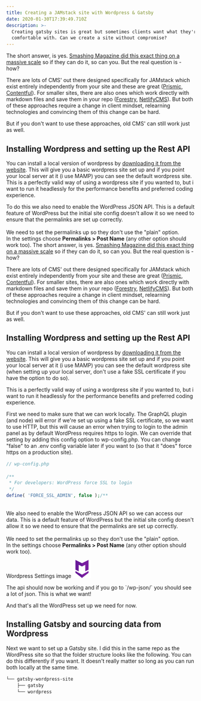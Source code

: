 ```yaml
---
title: Creating a JAMstack site with Wordpress & Gatsby
date: 2020-01-30T17:39:49.710Z
description: >-
  Creating gatsby sites is great but sometimes clients want what they're
  comfortable with. Can we create a site without compromise?
---
```

The short answer, is yes. [Smashing Magazine did this exact thing on a massive scale](https://www.smashingmagazine.com/2020/01/migration-from-wordpress-to-jamstack/) so if they can do it, so can you. But the real question is - how?

There are lots of CMS' out there designed specifically for JAMstack which exist entirely independently from your site and these are great ([Prismic](https://prismic.io/), [Contentful](https://www.contentful.com/)). For smaller sites, there are also ones which work directly with markdown files and save them in your repo ([Forestry](https://forestry.io/), [NetlifyCMS](https://www.netlifycms.org/)). But both of these approaches require a change in client mindset, relearning technologies and convincing them of this change can be hard.

But if you don't want to use these approaches, old CMS' can still work just as well.

## Installing Wordpress and setting up the Rest API

You can install a local version of wordpress by [downloading it from the website](https://wordpress.org/download/). This will give you a basic wordpress site set up and if you point your local server at it (i use MAMP) you can see the default wordpress site. This is a perfectly valid way of using a wordpress site if you wanted to, but i want to run it headlessly for the performance benefits and preferred coding experience.

To do this we also need to enable the WordPress JSON API. This is a default feature of WordPress but the initial site config doesn't allow it so we need to ensure that the permalinks are set up correctly.\
\
We need to set the permalinks up so they don't use the "plain" option.\
In the settings choose **Permalinks > Post Name** (any other option should work too). The short answer, is yes. [Smashing Magazine did this exact thing on a massive scale](https://www.smashingmagazine.com/2020/01/migration-from-wordpress-to-jamstack/) so if they can do it, so can you. But the real question is - how?

There are lots of CMS' out there designed specifically for JAMstack which exist entirely independently from your site and these are great ([Prismic](https://prismic.io/), [Contentful](https://www.contentful.com/)). For smaller sites, there are also ones which work directly with markdown files and save them in your repo ([Forestry](https://forestry.io/), [NetlifyCMS](https://www.netlifycms.org/)). But both of these approaches require a change in client mindset, relearning technologies and convincing them of this change can be hard.

But if you don't want to use these approaches, old CMS' can still work just as well.

## Installing Wordpress and setting up the Rest API

You can install a local version of wordpress by [downloading it from the website](https://wordpress.org/download/). This will give you a basic wordpress site set up and if you point your local server at it (i use MAMP) you can see the default wordpress site  (when setting up your local server, don't use a fake SSL certificate if you have the option to do so). 

This is a perfectly valid way of using a wordpress site if you wanted to, but i want to run it headlessly for the performance benefits and preferred coding experience.

First we need to make sure that we can work locally. The GraphQL plugin (and node) will error if we're set up using a fake SSL certificate, so we want to use HTTP, but this will cause an error when trying to login to the admin panel as by default WordPress requires https to login. We can override that setting by adding this config option to wp-config.php. You can change "false" to an .env config variable later if you want to (so that it "does" force https on a production site).

```php
// wp-config.php

/**
 * For developers: WordPress force SSL to login
 */
define( 'FORCE_SSL_ADMIN', false );/**
```

\
We also need to enable the WordPress JSON API so we can access our data. This is a default feature of WordPress but the initial site config doesn't allow it so we need to ensure that the permalinks are set up correctly.\
\
We need to set the permalinks up so they don't use the "plain" option.\
In the settings choose **Permalinks > Post Name** (any other option should work too).

Wordpress Settings image ![alt text](https://github.com/adam-p/markdown-here/raw/master/src/common/images/icon48.png "Logo Title Text 1")

The api should now be working and if you go to \`/wp-json/\` you should see a lot of json. This is what we want!

And that's all the WordPress set up we need for now.

## Installing Gatsby and sourcing data from Wordpress

Next we want to set up a Gatsby site. I did this in the same repo as the WordPress site so that the folder structure looks like the following. You can do this differently if you want. It doesn't really matter so long as you can run both locally at the same time.

```sh
└── gatsby-wordpress-site
    ├── gatsby
    └── wordpress
```

